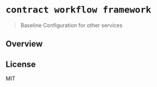 # `contract workflow framework`

> Baseline Configuration for other services

## Overview

## License

MIT
